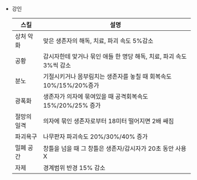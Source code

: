 * 강인  

    |   스킬   |        설명         |  
    | ---------- | -------------------- |  
	|상처 악화| 맞은 생존자의 해독, 치료, 파괴 속도 5%감소|  
	|   공황   | 감시자한테 맞거나 묶인 애들 한 명당 해독, 치료, 파괴 속도 3%씩 감소|  
	|   분노   | 기절시키거나 몸부림치는 생존자를 놓칠 때 회복속도 10%/15%/20%증가|   
	|  광폭화  | 생존자가 의자에 묶여있을 때 공격회복속도 15%/20%/25% 증가|  
	|절망의 일격|의자에 묶인 생존자로부터 18미터 떨어지면 2배 쌔짐|  
	| 파괴욕구 |나무판자 파괴속도 20%/30%/40% 증가|  
	| 밀폐 공간| 창틀을 넘을 때 그 창틀은 생존자/감시자가 20초 동안 사용X|  
	|  자제  | 경계범위 반경 15% 감소|
